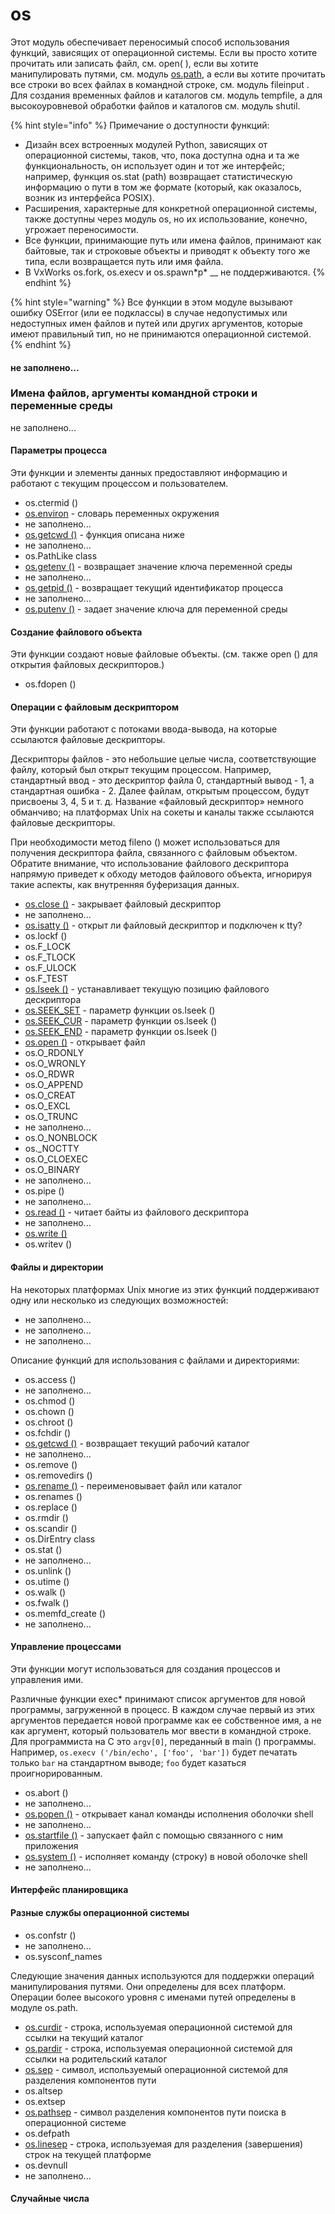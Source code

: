 # os

Этот модуль обеспечивает переносимый способ использования функций, зависящих от операционной системы. Если вы просто хотите прочитать или записать файл, см. open\( \), если вы хотите манипулировать путями, см. модуль [os.path](https://treasuremaster.gitbook.io/python-docs/dostup-k-failam-i-papkam/os.path), а если вы хотите прочитать все строки во всех файлах в командной строке, см. модуль fileinput . Для создания временных файлов и каталогов см. модуль tempfile, а для высокоуровневой обработки файлов и каталогов см. модуль shutil.

{% hint style="info" %}
Примечание о доступности функций:

* Дизайн всех встроенных модулей Python, зависящих от операционной системы, таков, что, пока доступна одна и та же функциональность, он использует один и тот же интерфейс; например, функция os.stat \(path\) возвращает статистическую информацию о пути в том же формате \(который, как оказалось, возник из интерфейса POSIX\).
* Расширения, характерные для конкретной операционной системы, также доступны через модуль os, но их использование, конечно, угрожает переносимости.
* Все функции, принимающие путь или имена файлов, принимают как байтовые, так и строковые объекты и приводят к объекту того же типа, если возвращается путь или имя файла.
* В VxWorks os.fork, os.execv и os.spawn\*p\* __ не поддерживаются.
{% endhint %}

{% hint style="warning" %}
Все функции в этом модуле вызывают ошибку OSError \(или ее подклассы\) в случае недопустимых или недоступных имен файлов и путей или других аргументов, которые имеют правильный тип, но не принимаются операционной системой.
{% endhint %}

#### не заполнено...

### Имена файлов, аргументы командной строки и переменные среды

не заполнено...

#### Параметры процесса

Эти функции и элементы данных предоставляют информацию и работают с текущим процессом и пользователем.

* os.ctermid \(\)
* [os.environ](https://treasuremaster.gitbook.io/python-docs/obshie-sluzhby-operacionnoi-sistemy/os/environ) - словарь переменных окружения
* не заполнено...
* [os.getcwd \(\)](https://treasuremaster.gitbook.io/python-docs/obshie-sluzhby-operacionnoi-sistemy/os/getcwd) - функция описана ниже
* не заполнено...
* os.PathLike class
* [os.getenv \(\)](https://treasuremaster.gitbook.io/python-docs/obshie-sluzhby-operacionnoi-sistemy/os/os.getenv) - возвращает значение ключа переменной среды
* не заполнено...
* [os.getpid \(\)](https://treasuremaster.gitbook.io/python-docs/obshie-sluzhby-operacionnoi-sistemy/os/os.getpid) - возвращает текущий идентификатор процесса
* не заполнено...
* [os.putenv \(\)](https://treasuremaster.gitbook.io/python-docs/obshie-sluzhby-operacionnoi-sistemy/os/os.putenv) - задает значение ключа для переменной среды

#### Создание файлового объекта

Эти функции создают новые файловые объекты. \(см. также open \(\) для открытия файловых дескрипторов.\)

* os.fdopen \(\)

#### Операции с файловым дескриптором

Эти функции работают с потоками ввода-вывода, на которые ссылаются файловые дескрипторы.

Дескрипторы файлов - это небольшие целые числа, соответствующие файлу, который был открыт текущим процессом. Например, стандартный ввод - это дескриптор файла 0, стандартный вывод - 1, а стандартная ошибка - 2. Далее файлам, открытым процессом, будут присвоены 3, 4, 5 и т. д. Название «файловый дескриптор» немного обманчиво; на платформах Unix на сокеты и каналы также ссылаются файловые дескрипторы.

При необходимости метод fileno \(\) может использоваться для получения дескриптора файла, связанного с файловым объектом. Обратите внимание, что использование файлового дескриптора напрямую приведет к обходу методов файлового объекта, игнорируя такие аспекты, как внутренняя буферизация данных.

* [os.close \(\)](operacii-s-failovymi-deskriptorami/os.close.md) - закрывает файловый дескриптор
* не заполнено...
* [os.isatty \(\)](https://treasuremaster.gitbook.io/python-docs/obshie-sluzhby-operacionnoi-sistemy/os/os.isatty) - открыт ли файловый дескриптор и подключен к tty?
* os.lockf \(\)
* os.F\_LOCK
* os.F\_TLOCK
* os.F\_ULOCK
* os.F\_TEST
* [os.lseek \(\)](operacii-s-failovymi-deskriptorami/os.lseek.md) - устанавливает текущую позицию файлового дескриптора
* [os.SEEK\_SET](operacii-s-failovymi-deskriptorami/os.seek_set.md) - параметр функции os.lseek \(\)
* [os.SEEK\_CUR](operacii-s-failovymi-deskriptorami/os.seek_cur.md) - параметр функции os.lseek \(\)
* [os.SEEK\_END](operacii-s-failovymi-deskriptorami/os.seek_end.md) - параметр функции os.lseek \(\)
* [os.open \(\)](operacii-s-failovymi-deskriptorami/os.open.md) - открывает файл
* os.O\_RDONLY
* os.O\_WRONLY
* os.O\_RDWR
* os.O\_APPEND
* os.O\_CREAT
* os.O\_EXCL
* os.O\_TRUNC
* не заполнено...
* os.O\_NONBLOCK
* os.\_NOCTTY
* os.O\_CLOEXEC
* os.O\_BINARY
* не заполнено...
* os.pipe \(\)
* не заполнено...
* [os.read \(\)](operacii-s-failovymi-deskriptorami/os.read.md) - читает байты из файлового дескриптора
* не заполнено...
* [os.write \(\)](operacii-s-failovymi-deskriptorami/os.write.md)
* os.writev \(\)

#### Файлы и директории

На некоторых платформах Unix многие из этих функций поддерживают одну или несколько из следующих возможностей:

* не заполнено...
* не заполнено...
* не заполнено...

Описание функций для использования с файлами и директориями:

* os.access \(\)
* не заполнено...
* os.chmod \(\)
* os.chown \(\)
* os.chroot \(\)
* os.fchdir \(\)
* [os.getcwd \(\)](https://treasuremaster.gitbook.io/python-docs/obshie-sluzhby-operacionnoi-sistemy/os/getcwd) - возвращает текущий рабочий каталог
* не заполнено...
* os.remove \(\)
* os.removedirs \(\)
* [os.rename \(\)](faily-i-direktorii/os.rename.md) - переименовывает файл или каталог
* os.renames \(\)
* os.replace \(\)
* os.rmdir \(\)
* os.scandir \(\)
* os.DirEntry class
* os.stat \(\)
* не заполнено...
* os.unlink \(\)
* os.utime \(\)
* os.walk \(\)
* os.fwalk \(\)
* os.memfd\_create \(\)
* не заполнено...

#### Управление процессами

Эти функции могут использоваться для создания процессов и управления ими.

Различные функции exec\* принимают список аргументов для новой программы, загруженной в процесс. В каждом случае первый из этих аргументов передается новой программе как ее собственное имя, а не как аргумент, который пользователь мог ввести в командной строке. Для программиста на C это `argv[0]`, переданный в main \(\) программы. Например, `os.execv ('/bin/echo', ['foo', 'bar'])` будет печатать только `bar` на стандартном выводе; `foo` будет казаться проигнорированным.

* os.abort \(\)
* не заполнено...
* [os.popen \(\)](https://treasuremaster.gitbook.io/python-docs/obshie-sluzhby-operacionnoi-sistemy/os/os.popen) - открывает канал команды исполнения оболочки shell
* не заполнено...
* [os.startfile \(\)](https://treasuremaster.gitbook.io/python-docs/obshie-sluzhby-operacionnoi-sistemy/os/os.startfile) - запускает файл с помощью связанного с ним приложения
* [os.system \(\)](https://treasuremaster.gitbook.io/python-docs/obshie-sluzhby-operacionnoi-sistemy/os/os.system) - исполняет команду \(строку\) в новой оболочке shell
* не заполнено...

#### Интерфейс планировщика

#### Разные службы операционной системы

* os.confstr \(\)
* не заполнено...
* os.sysconf\_names

Следующие значения данных используются для поддержки операций манипулирования путями. Они определены для всех платформ. Операции более высокого уровня с именами путей определены в модуле os.path.

* [os.curdir](https://treasuremaster.gitbook.io/python-docs/obshie-sluzhby-operacionnoi-sistemy/os/os.curdir) - строка, используемая операционной системой для ссылки на текущий каталог
* [os.pardir](https://treasuremaster.gitbook.io/python-docs/obshie-sluzhby-operacionnoi-sistemy/os/os.pardir) - строка, используемая операционной системой для ссылки на родительский каталог
* [os.sep](https://treasuremaster.gitbook.io/python-docs/obshie-sluzhby-operacionnoi-sistemy/os/os.sep) - символ, используемый операционной системой для разделения компонентов пути
* os.altsep
* os.extsep
* [os.pathsep](https://treasuremaster.gitbook.io/python-docs/obshie-sluzhby-operacionnoi-sistemy/os/pathsep) - символ разделения компонентов пути поиска в операционной системе
* os.defpath
* [os.linesep](https://treasuremaster.gitbook.io/python-docs/obshie-sluzhby-operacionnoi-sistemy/os/os.linesep) - строка, используемая для разделения \(завершения\) строк на текущей платформе
* os.devnull
* не заполнено...

#### Случайные числа

